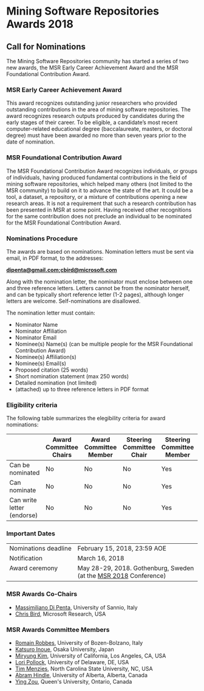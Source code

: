 # Mining Software Repositories Awards 2018

## Call for Nominations 
The Mining Software Repositories community has started a series of two new awards, the MSR Early Career Achievement Award and the MSR Foundational Contribution Award. 

### MSR Early Career Achievement Award
This award recognizes outstanding junior researchers who provided outstanding contributions in the area of mining software repositories. The award recognizes research outputs produced by candidates during the early stages of their career. To be eligible, a candidate’s most recent computer-related educational degree (baccalaureate, masters, or doctoral degree) must have been awarded no more than seven years prior to the date of nomination. 

### MSR Foundational Contribution Award
The MSR Foundational Contribution Award recognizes individuals, or groups of individuals, having produced fundamental contributions in the field of mining software repositories, which helped many others (not limited to the MSR community) to build on it to advance the state of the art. It could be a tool, a dataset, a repository, or a mixture of contributions opening a new research areas. It is not a requirement that such a research contribution has been presented in MSR at some point. Having received other recognitions for the same contribution does not preclude an individual to be nominated for the MSR Foundational Contribution Award. 

### Nominations Procedure

The awards are based on nominations. Nomination letters must be sent via email, in PDF format, to the addresses:

<b>dipenta@gmail.com;cbird@microsoft.com</b>

Along with the nomination letter, the nominator must enclose between one and three reference letters. Letters cannot be from the nominator herself, and can be typically short reference letter (1-2 pages), although longer letters are welcome. Self-nominations are disallowed. 

The nomination letter must contain: 
* Nominator Name
* Nominator Affiliation
* Nominator Email
* Nominee(s) Name(s) (can be multiple people for the MSR Foundational Contribution Award)
* Nominee(s) Affiliation(s)
* Nominee(s) Email(s)
* Proposed citation (25 words)
* Short nomination statement (max 250 words)
* Detailed nomination (not limited)
* (attached) up to three reference letters in PDF format

### Eligibility criteria

The following table summarizes the elegibility criteria for award nominations:

|                            | Award Committee Chairs | Award Committee Member | Steering Committee Chair | Steering Committee Member | Everyone Else |
|----------------------------|------------------------|------------------------|--------------------------|---------------------------|---------------|
| Can be nominated           | No                     | No                     | No                       | Yes                       | Yes           |
| Can nominate               | No                     | No                     | No                       | Yes                       | Yes           |
| Can write letter (endorse) | No                     | No                     | No                       | Yes                       | Yes           |


### Important Dates

<table>
 <tr><td valign="top">Nominations&nbsp;deadline </td><td> February 15, 2018, 23:59 AOE </td></tr>
 <tr><td valign="top">Notification         </td><td> March 16, 2018 </td></tr>
 <tr><td valign="top">Award ceremony       </td><td> May 28-29, 2018. Gothenburg, Sweden (at the <a href="https://2018.msrconf.org/">MSR 2018</a> Conference) </td></tr>
</table>

### MSR Awards Co-Chairs 
 
* <a href="http://www.ing.unisannio.it/mdipenta/">Massimiliano Di Penta</a>, University of Sannio, Italy
* <a href="http://www.cabird.com">Chris Bird</a>, Microsoft Research, USA

### MSR Awards Committee Members 

* <a href="https://www.inf.unibz.it/~rrobbes/">Romain Robbes</a>, University of Bozen-Bolzano, Italy
* <a href="http://sel.ist.osaka-u.ac.jp/people/inoue/">Katsuro Inoue</a>, Osaka University, Japan
* <a href="http://web.cs.ucla.edu/~miryung/">Miryung Kim</a>, University of California, Los Angeles, CA, USA
* <a href="https://www.eecis.udel.edu/~pollock/">Lori Pollock</a>, University of Delaware, DE, USA
* <a href="http://menzies.us">Tim Menzies</a>, North Carolina State University, NC, USA
* <a href="https://www.ualberta.ca/science/about-us/contact-us/faculty-directory/abram-hindle">Abram Hindle</a>, University of Alberta, Alberta, Canada
* <a href="http://my.ece.queensu.ca/People/Y-Zou/">Ying Zou</a>, Queen's University, Ontario, Canada
